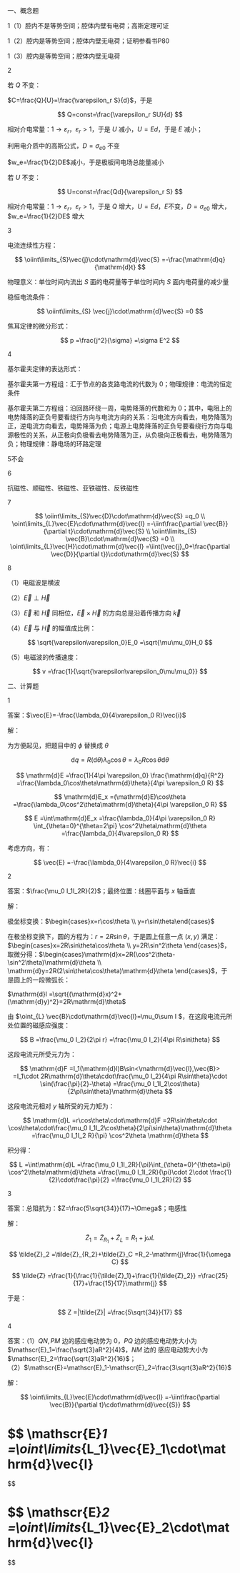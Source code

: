 一、概念题

1（1）腔内不是等势空间；腔体内壁有电荷；高斯定理可证

1（2）腔内是等势空间；腔体内壁无电荷；证明参看书P80

1（3）腔内是等势空间；腔体内壁无电荷

2

若 $Q$ 不变：

$C=\frac{Q}{U}=\frac{\varepsilon_r S}{d}$，于是

$$
Q=const=\frac{\varepsilon_r SU}{d}
$$

相对介电常量：$1\to \varepsilon_r$，$\varepsilon_r>1$，于是 $U$ 减小，$U=Ed$，于是 $E$ 减小；

利用电介质中的高斯公式，$D=\sigma_{e0}$ 不变

$w_e=\frac{1}{2}DE$减小，于是极板间电场总能量减小

若 $U$ 不变：

$$
U=const=\frac{Qd}{\varepsilon_r S}
$$

相对介电常量：$1\to \varepsilon_r$，$\varepsilon_r>1$，于是 $Q$ 增大，$U=Ed$，$E$不变，$D=\sigma_{e0}$ 增大，$w_e=\frac{1}{2}DE$ 增大

3

电流连续性方程：

$$
\oiint\limits_{S}\vec{j}\cdot\mathrm{d}\vec{S}
=-\frac{\mathrm{d}q}{\mathrm{d}t}
$$

物理意义：单位时间内流出 $S$ 面的电荷量等于单位时间内 $S$ 面内电荷量的减少量

稳恒电流条件：

$$
\oiint\limits_{S} \vec{j}\cdot\mathrm{d}\vec{S}
=0
$$

焦耳定律的微分形式：

$$
p
=\frac{j^2}{\sigma}
=\sigma E^2
$$

4

基尔霍夫定律的表达形式：

基尔霍夫第一方程组：汇于节点的各支路电流的代数为 $0$；物理规律：电流的恒定条件

基尔霍夫第二方程组：沿回路环绕一周，电势降落的代数和为 $0$；其中，电阻上的电势降落的正负号要看绕行方向与电流方向的关系：沿电流方向看去，电势降落为正，逆电流方向看去，电势降落为负；电源上电势降落的正负号要看绕行方向与电源极性的关系，从正极向负极看去电势降落为正，从负极向正极看去，电势降落为负；物理规律：静电场的环路定理

5不会

6

抗磁性、顺磁性、铁磁性、亚铁磁性、反铁磁性

7

$$
\oiint\limits_{S}\vec{D}\cdot\mathrm{d}\vec{S}
=q_0 \\
\oint\limits_{L}\vec{E}\cdot\mathrm{d}\vec{l}
=-\iint\frac{\partial \vec{B}}{\partial t}\cdot\mathrm{d}\vec{S} \\
\oiint\limits_{S} \vec{B}\cdot\mathrm{d}\vec{S}
=0 \\
\oint\limits_{L}\vec{H}\cdot\mathrm{d}\vec{l}
=\iint(\vec{j}_0+\frac{\partial \vec{D}}{\partial t})\cdot\mathrm{d}\vec{S}
$$

8

（1）电磁波是横波

（2）$\vec{E}\perp\vec{H}$

（3）$\vec{E}$ 和 $\vec{H}$ 同相位，$\vec{E}\times\vec{H}$ 的方向总是沿着传播方向 $\vec{k}$

（4）$\vec{E}$ 与 $\vec{H}$ 的幅值成比例：

$$
\sqrt{\varepsilon\varepsilon_0}E_0
=\sqrt{\mu\mu_0}H_0
$$

（5）电磁波的传播速度：

$$
v
=\frac{1}{\sqrt{\varepsilon\varepsilon_0\mu\mu_0}}
$$


二、计算题

1

答案：$\vec{E}=-\frac{\lambda_0}{4\varepsilon_0 R}\vec{i}$

解：

为方便起见，把题目中的 $\phi$ 替换成 $\theta$

$$
\mathrm{d}q
=R(\mathrm{d}\theta)\lambda_0\cos\theta
=\lambda_0 R\cos\theta\mathrm{d}\theta 
$$

$$
\mathrm{d}E
=\frac{1}{4\pi \varepsilon_0} \frac{\mathrm{d}q}{R^2}
=\frac{\lambda_0\cos\theta\mathrm{d}\theta}{4\pi \varepsilon_0 R}
$$

$$
\mathrm{d}E_x
=(\mathrm{d}E)\cos\theta
=\frac{\lambda_0\cos^2\theta\mathrm{d}\theta}{4\pi \varepsilon_0 R}
$$

$$
E
=\int\mathrm{d}E_x
=\frac{\lambda_0}{4\pi \varepsilon_0 R} \int_{\theta=0}^{\theta=2\pi} \cos^2\theta\mathrm{d}\theta 
=\frac{\lambda_0}{4\varepsilon_0 R}
$$

考虑方向，有：

$$
\vec{E}
=-\frac{\lambda_0}{4\varepsilon_0 R}\vec{i}
$$

2

答案：$\frac{\mu_0 I_1I_2R}{2}$；最终位置：线圈平面与 $x$ 轴垂直

解：

极坐标变换：$\begin{cases}x=r\cos\theta \\ y=r\sin\theta\end{cases}$

在极坐标变换下，圆的方程为：$r=2R\sin\theta$，于是圆上任意一点 $(x,y)$ 满足：$\begin{cases}x=2R\sin\theta\cos\theta \\ y=2R\sin^2\theta \end{cases}$，取微分得：$\begin{cases}\mathrm{d}x=2R(\cos^2\theta-\sin^2\theta)\mathrm{d}\theta \\ \mathrm{d}y=2R(2\sin\theta\cos\theta)\mathrm{d}\theta \end{cases}$，于是圆上的一段微弧长：

$\mathrm{d}l
=\sqrt{(\mathrm{d}x)^2+(\mathrm{d}y)^2}=2R\mathrm{d}\theta$

由 $\oint_{L} \vec{B}\cdot\mathrm{d}\vec{l}=\mu_0\sum I $，在这段电流元所处位置的磁感应强度：

$$
B
=\frac{\mu_0 I_2}{2\pi r}
=\frac{\mu_0 I_2}{4\pi R\sin\theta}
$$

这段电流元所受元力为：

$$
\mathrm{d}F
=I_1(\mathrm{d}l)B\sin<\mathrm{d}\vec{l},\vec{B}>
=I_1\cdot 2R\mathrm{d}\theta\cdot\frac{\mu_0 I_2}{4\pi R\sin\theta}\cdot \sin(\frac{\pi}{2}-\theta)
=\frac{\mu_0 I_1I_2\cos\theta}{2\pi\sin\theta}\mathrm{d}\theta
$$

这段电流元相对 $y$ 轴所受的元力矩为：

$$
\mathrm{d}L
=r\cos\theta\cdot\mathrm{d}F
=2R\sin\theta\cdot \cos\theta\cdot\frac{\mu_0 I_1I_2\cos\theta}{2\pi\sin\theta}\mathrm{d}\theta
=\frac{\mu_0 I_1I_2 R}{\pi} \cos^2\theta \mathrm{d}\theta
$$

积分得：

$$
L
=\int\mathrm{d}L
=\frac{\mu_0 I_1I_2R}{\pi}\int_{\theta=0}^{\theta=\pi} \cos^2\theta\mathrm{d}\theta
=\frac{\mu_0 I_1I_2R}{\pi}\cdot 2\cdot \frac{1}{2}\cdot\frac{\pi}{2}
=\frac{\mu_0 I_1I_2R}{2}
$$

3

答案：总阻抗为：$Z=\frac{5\sqrt{34}}{17}~\Omega$；电感性

解：

$$
\tilde{Z}_1
=\tilde{Z}_{R_1}+\tilde{Z}_L
=R_1+\mathrm{j}\omega L
$$

$$
\tilde{Z}_2
=\tilde{Z}_{R_2}+\tilde{Z}_C
=R_2-\mathrm{j}\frac{1}{\omega C}
$$

$$
\tilde{Z}
=\frac{1}{\frac{1}{\tilde{Z}_1}+\frac{1}{\tilde{Z}_2}}
=\frac{25}{17}+\frac{15}{17}\mathrm{j}
$$

于是：

$$
Z
=|\tilde{Z}|
=\frac{5\sqrt{34}}{17}
$$

4

答案：（1）$QN,PM$ 边的感应电动势为 $0$，$PQ$ 边的感应电动势大小为 $\mathscr{E}_1=\frac{\sqrt{3}aR^2}{4}$，$NM$ 边的 感应电动势大小为 $\mathscr{E}_2=\frac{\sqrt{3}aR^2}{16}$；（2）$\mathscr{E}=\mathscr{E}_1-\mathscr{E}_2=\frac{3\sqrt{3}aR^2}{16}$

解：

$$
\oint\limits_{L}\vec{E}\cdot\mathrm{d}\vec{l}
=-\iint\frac{\partial \vec{B}}{\partial t}\cdot\mathrm{d}\vec{{S}}
$$

$$
\mathscr{E}_1
=\oint\limits_{L_1}\vec{E}_1\cdot\mathrm{d}\vec{l}
=
$$

$$
\mathscr{E}_2
=\oint\limits_{L_1}\vec{E}_2\cdot\mathrm{d}\vec{l}
=
$$

